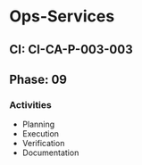 # Ops-Services

## CI: CI-CA-P-003-003
## Phase: 09

### Activities
- Planning
- Execution
- Verification
- Documentation

